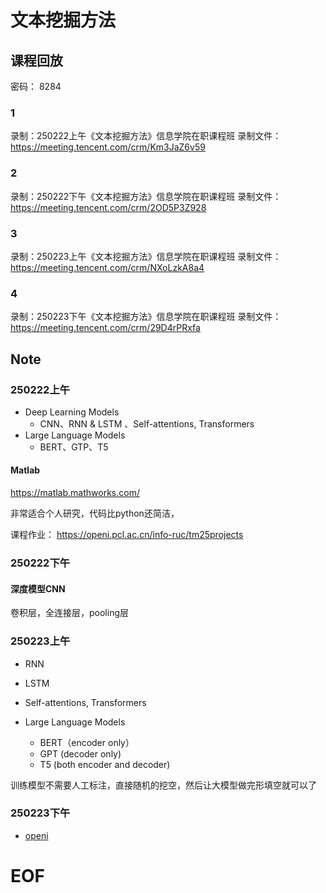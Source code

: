 # 文本挖掘方法

## 课程回放

密码： 8284

### 1
录制：250222上午《文本挖掘方法》信息学院在职课程班
录制文件：https://meeting.tencent.com/crm/Km3JaZ6v59

### 2
录制：250222下午《文本挖掘方法》信息学院在职课程班
录制文件：https://meeting.tencent.com/crm/2OD5P3Z928

### 3
录制：250223上午《文本挖掘方法》信息学院在职课程班
录制文件：https://meeting.tencent.com/crm/NXoLzkA8a4

### 4
录制：250223下午《文本挖掘方法》信息学院在职课程班
录制文件：https://meeting.tencent.com/crm/29D4rPRxfa


## Note

### 250222上午

- Deep Learning Models 
    - CNN、RNN & LSTM 、Self-attentions, Transformers
- Large Language Models
    - BERT、GTP、T5


#### Matlab
https://matlab.mathworks.com/

非常适合个人研究，代码比python还简洁，


课程作业：
https://openi.pcl.ac.cn/info-ruc/tm25projects



### 250222下午

#### 深度模型CNN 

卷积层，全连接层，pooling层


### 250223上午

- RNN 
- LSTM  

- Self-attentions, Transformers
- Large Language Models
    - BERT（encoder only）
    - GPT (decoder only)
    - T5 (both encoder and decoder)

训练模型不需要人工标注，直接随机的挖空，然后让大模型做完形填空就可以了


### 250223下午

- [openi](https://openi.pcl.ac.cn/)

# EOF
